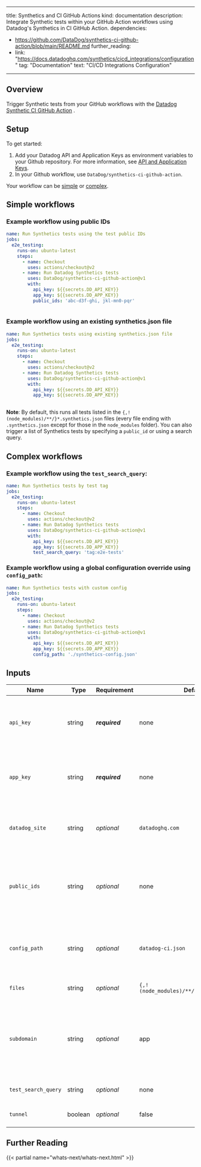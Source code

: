 <!-- xxx tabs xxx -->
<!-- xxx tab "Front Matter" xxx -->
---
title: Synthetics and CI GitHub Actions
kind: documentation
description: Integrate Synthetic tests within your GitHub Action workflows using Datadog's Synthetics in CI GitHub Action.
dependencies:
- https://github.com/DataDog/synthetics-ci-github-action/blob/main/README.md
further_reading:
- link: "https://docs.datadoghq.com/synthetics/cicd_integrations/configuration"
  tag: "Documentation"
  text: "CI/CD Integrations Configuration"
---
<!-- xxz tab xxx -->
<!-- xxz tabs xxx -->

## Overview

Trigger Synthetic tests from your GitHub workflows with the [Datadog Synthetic CI GitHub Action][1] .

## Setup

To get started:

1. Add your Datadog API and Application Keys as environment variables to your Github repository. For more information, see [API and Application Keys][2].
2. In your Github workflow, use `DataDog/synthetics-ci-github-action`.

Your workflow can be [simple](#simple-workflows) or [complex](#complex-workflows).

## Simple workflows

### Example workflow using public IDs

```yaml
name: Run Synthetics tests using the test public IDs
jobs:
  e2e_testing:
    runs-on: ubuntu-latest
    steps:
      - name: Checkout
        uses: actions/checkout@v2
      - name: Run Datadog Synthetics tests
        uses: DataDog/synthetics-ci-github-action@v1
        with:
          api_key: ${{secrets.DD_API_KEY}}
          app_key: ${{secrets.DD_APP_KEY}}
          public_ids: 'abc-d3f-ghi, jkl-mn0-pqr' 
        
```
### Example workflow using an existing synthetics.json file

```yaml
name: Run Synthetics tests using existing synthetics.json file
jobs:
  e2e_testing:
    runs-on: ubuntu-latest
    steps:
      - name: Checkout
        uses: actions/checkout@v2
      - name: Run Datadog Synthetics tests
        uses: DataDog/synthetics-ci-github-action@v1
        with:
          api_key: ${{secrets.DD_API_KEY}}
          app_key: ${{secrets.DD_APP_KEY}}
        
```

**Note**: By default, this runs all tests listed in the `{,!(node_modules)/**/}*.synthetics.json` files (every file ending with `.synthetics.json` except for those in the `node_modules` folder). You can also trigger a list of Synthetics tests by specifying a `public_id` or using a search query.

## Complex workflows

### Example workflow using the `test_search_query`:

```yaml
name: Run Synthetics tests by test tag
jobs:
  e2e_testing:
    runs-on: ubuntu-latest
    steps:
      - name: Checkout
        uses: actions/checkout@v2
      - name: Run Datadog Synthetics tests
        uses: DataDog/synthetics-ci-github-action@v1
        with:
          api_key: ${{secrets.DD_API_KEY}}
          app_key: ${{secrets.DD_APP_KEY}}
          test_search_query: 'tag:e2e-tests'
```

### Example workflow using a global configuration override using `config_path`:

```yaml
name: Run Synthetics tests with custom config
jobs:
  e2e_testing:
    runs-on: ubuntu-latest
    steps:
      - name: Checkout
        uses: actions/checkout@v2
      - name: Run Datadog Synthetics tests
        uses: DataDog/synthetics-ci-github-action@v1
        with:
          api_key: ${{secrets.DD_API_KEY}}
          app_key: ${{secrets.DD_APP_KEY}}
          config_path: './synthetics-config.json'
```

## Inputs

| Name  | Type | Requirement | Default | Description   |
|-----|------|----|----|-----|
| `api_key`          | string | **_required_**  | none                                      | Your Datadog API key. This key is created by your [Datadog organization][2] and should be stored as a [secret][3].         |
| `app_key`          | string | **_required_** | none                                      | Your Datadog Application key. This key is created by your [Datadog organization][2] and should be stored as a [secret][3]. |
| `datadog_site`     | string | _optional_  | `datadoghq.com`                           | The Datadog site. For users in the EU, set to `datadoghq.eu`. For example: `datadoghq.com` or `datadoghq.eu`.                                                                                                                                  |
| `public_ids`       | string | _optional_  | none                                      | String of public IDs separated by commas for Synthetic tests you want to trigger. If no value is provided, the action looks for files named with `synthetics.json`.  |
| `config_path`      | string | _optional_  | `datadog-ci.json`                         | The global JSON configuration is used when launching tests. See the [example configuration][4] for more details.                                         |
| `files`            | string | _optional_  | `{,!(node_modules)/**/}*.synthetics.json` | Glob pattern to detect Synthetic tests config files.                                                                                                                                                                                              |
| `subdomain`        | string | _optional_  | app                                       | The name of the custom subdomain set to access your Datadog application. If the URL used to access Datadog is `myorg.datadoghq.com`, the subdomain value needs to be set to `myorg`.                                                          |
| `test_search_query`| string | _optional_  | none                                      | Trigger tests corresponding to a [search][5] query.                                                                                                                                            |
| `tunnel`           | boolean | _optional_  | false                                     | Use the [testing tunnel][6] to trigger tests.      

## Further Reading

{{< partial name="whats-next/whats-next.html" >}}

[1]: https://github.com/DataDog/datadog-ci
[2]: https://docs.datadoghq.com/account_management/api-app-keys/
[3]: https://docs.github.com/en/actions/reference/encrypted-secrets
[4]: https://docs.datadoghq.com/synthetics/cicd_testing/?tab=npm#setup-the-client
[5]: https://docs.datadoghq.com/synthetics/search/#search
[6]: https://docs.datadoghq.com/synthetics/cicd_testing/?tab=npm#use-the-testing-tunnel
